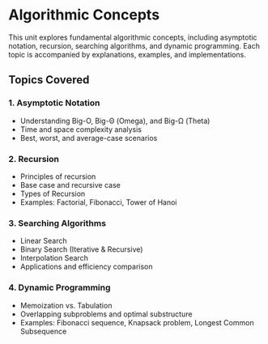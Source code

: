 # Algorithmic Concepts

This unit explores fundamental algorithmic concepts, including asymptotic notation, recursion, searching algorithms, and dynamic programming. Each topic is accompanied by explanations, examples, and implementations.

## Topics Covered

### 1. Asymptotic Notation

- Understanding Big-O, Big-Θ (Omega), and Big-Ω (Theta)
- Time and space complexity analysis
- Best, worst, and average-case scenarios

### 2. Recursion

- Principles of recursion
- Base case and recursive case
- Types of Recursion
- Examples: Factorial, Fibonacci, Tower of Hanoi

### 3. Searching Algorithms

- Linear Search
- Binary Search (Iterative & Recursive)
- Interpolation Search
- Applications and efficiency comparison

### 4. Dynamic Programming

- Memoization vs. Tabulation
- Overlapping subproblems and optimal substructure
- Examples: Fibonacci sequence, Knapsack problem, Longest Common Subsequence
